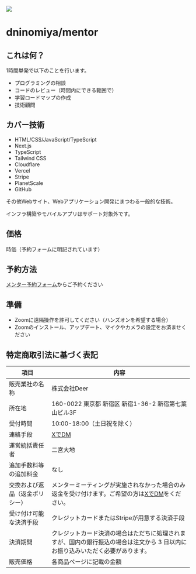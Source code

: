 ![](/mentor/hero.jpeg)

# dninomiya/mentor

## これは何？

1時間単発で以下のことを行います。

- プログラミングの相談
- コードのレビュー（時間内にできる範囲で）
- 学習ロードマップの作成
- 技術顧問

## カバー技術

- HTML/CSS/JavaScript/TypeScript
- Next.js
- TypeScript
- Tailwind CSS
- Cloudflare
- Vercel
- Stripe
- PlanetScale
- GitHub

その他Webサイト、Webアプリケーション開発にまつわる一般的な技術。

インフラ構築やモバイルアプリはサポート対象外です。

## 価格

時価（予約フォームに明記されています）

## 予約方法

[メンター予約フォーム](https://cal.com/dninomiya/mentor)からご予約ください

## 準備

- Zoomに遠隔操作を許可してください（ハンズオンを希望する場合）
- Zoomのインストール、アップデート、マイクやカメラの設定をお済ませください

## 特定商取引法に基づく表記

項目|内容
---|---
販売業社の名称|株式会社Deer
所在地|160-0022 東京都 新宿区 新宿1-36-2 新宿第七葉山ビル3F
受付時間|10:00-18:00（土日祝を除く）
連絡手段|[XでDM](https://twitter.com/d151005)
運営統括責任者|二宮大地
追加手数料等の追加料金|なし
交換および返品（返金ポリシー）|メンターミーティングが実施されなかった場合のみ返金を受け付けます。ご希望の方は[XでDM](https://twitter.com/d151005)をください。
受け付け可能な決済手段|クレジットカードまたはStripeが用意する決済手段
決済期間|クレジットカード決済の場合はただちに処理されますが、国内の銀行振込の場合は注文から 3 日以内にお振り込みいただく必要があります。
販売価格|各商品ページに記載の金額
